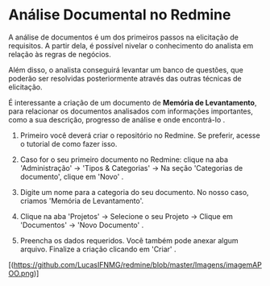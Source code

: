 # Análise Documental no Redmine

A análise de documentos é um dos primeiros passos na elicitação de requisitos. A partir dela, é possível nivelar o conhecimento do analista em relação às regras de negócios.

Além disso, o analista conseguirá levantar um banco de questões, que poderão ser resolvidas posteriormente através das outras técnicas de elicitação.

É interessante a criação de um documento de **Memória de Levantamento**, para relacionar os documentos analisados com informações importantes, como a sua descrição, progresso de análise e onde encontrá-lo .

1) Primeiro você deverá criar o repositório no Redmine. Se preferir, acesse o tutorial de como fazer isso.

2) Caso for o seu primeiro documento no Redmine: clique na aba 'Administração' -> 'Tipos & Categorias' -> Na seção 'Categorias de documento', clique em 'Novo' .

3) Digite um nome para a categoria do seu documento. No nosso caso, criamos 'Memória de Levantamento'.

4) Clique na aba 'Projetos' -> Selecione o seu Projeto -> Clique em 'Documentos' -> 'Novo Documento' .

5) Preencha os dados requeridos. Você também pode anexar algum arquivo. Finalize a criação clicando em 'Criar' .


[(https://github.com/LucasIFNMG/redmine/blob/master/Imagens/imagemAPOO.png)]
